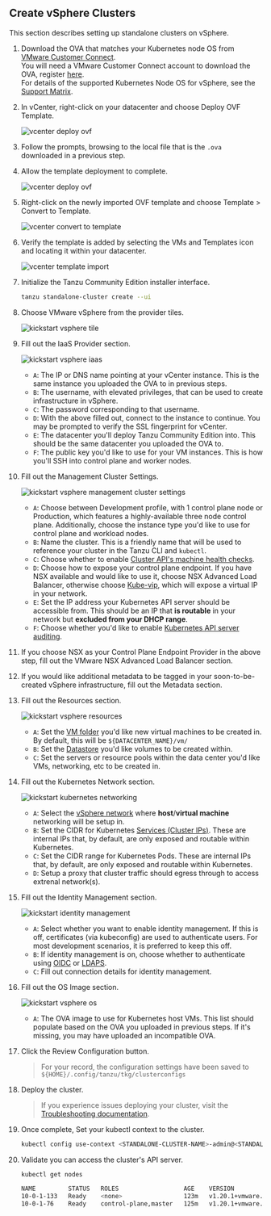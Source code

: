 ## Create vSphere Clusters

This section describes setting up standalone clusters on vSphere.

1. Download the OVA that matches your Kubernetes node OS from [VMware Customer Connect](https://customerconnect.vmware.com/downloads/get-download?downloadGroup=TCE-090).  
You will need a VMware Customer Connect account to download the OVA, register [here](https://customerconnect.vmware.com/account-registration).  
For details of the supported Kubernetes Node OS for vSphere, see the [Support Matrix](../support-matrix#infrastructure-providers-target-platforms).

1. In vCenter, right-click on your datacenter and choose Deploy OVF Template.

    ![vcenter deploy ovf](/docs/img/vcenter-deploy-ovf.png)

2. Follow the prompts, browsing to the local file that is the `.ova` downloaded
   in a previous step.

3. Allow the template deployment to complete.

    ![vcenter deploy ovf](/docs/img/vcenter-import-ovf.png)

4. Right-click on the newly imported OVF template and choose Template > Convert to Template.

    ![vcenter convert to template](/docs/img/vcenter-convert-to-template.png)

5. Verify the template is added by selecting the VMs and Templates icon and
   locating it within your datacenter.

    ![vcenter template import](/docs/img/vcenter-template-import.png)

6. Initialize the Tanzu Community Edition installer interface.

   ```sh
   tanzu standalone-cluster create --ui
   ```

7. Choose VMware vSphere from the provider tiles.

    ![kickstart vsphere tile](/docs/img/kickstart-vsphere-tile.png)

8. Fill out the IaaS Provider section.

    ![kickstart vsphere iaas](/docs/img/kickstart-vsphere-iaas.png)

    * `A`: The IP or DNS name pointing at your vCenter instance. This is the
      same instance you uploaded the OVA to in previous steps.
    * `B`: The username, with elevated privileges, that can be used to create
      infrastructure in vSphere.
    * `C`: The password corresponding to that username.
    * `D`: With the above filled out, connect to the instance to continue. You
      may be prompted to verify the SSL fingerprint for vCenter.
    * `E`: The datacenter you'll deploy Tanzu Community Edition into. This
      should be the same datacenter you uploaded the OVA to.
    * `F`: The public key you'd like to use for your VM instances. This is how
      you'll SSH into control plane and worker nodes.

6. Fill out the Management Cluster Settings.

    ![kickstart vsphere management cluster settings](/docs/img/kickstart-vsphere-sa-cluster.png)

    * `A`: Choose between Development profile, with 1 control plane node or
      Production, which features a highly-available three node control plane.
      Additionally, choose the instance type you'd like to use for control plane and
    workload nodes.
    * `B`: Name the cluster. This is a friendly name that will be used to
      reference your cluster in the Tanzu CLI and `kubectl`.
    * `C`: Choose whether to enable [Cluster API's machine health
      checks](https://cluster-api.sigs.k8s.io/tasks/healthcheck.html).
    * `D`: Choose how to expose your control plane endpoint. If you have NSX
      available and would like to use it, choose NSX Advanced Load Balancer,
      otherwise choose [Kube-vip](https://kube-vip.io), which will expose a virtual IP in your network.
    * `E`: Set the IP address your Kubernetes API server should be accessible from. This
      should be an IP that **is routable** in your network but **excluded from
      your DHCP range**.
    * `F`: Choose whether you'd like to enable [Kubernetes API server
      auditing](https://kubernetes.io/docs/tasks/debug-application-cluster/audit/).

7. If you choose NSX as your Control Plane Endpoint Provider in the above step,
   fill out the VMware NSX Advanced Load Balancer section.

8. If you would like additional metadata to be tagged in your soon-to-be-created
   vSphere infrastructure, fill out the Metadata section.

9. Fill out the Resources section.

    ![kickstart vsphere resources](/docs/img/kickstart-vsphere-resources.png)

    * `A`: Set the [VM
      folder](https://docs.vmware.com/en/VMware-Workstation-Pro/16.0/com.vmware.ws.using.doc/GUID-016FF81D-4FE4-4D9E-92D6-A08E022AA6D4.html)
      you'd like new virtual machines to be created in. By default, this will be
      `${DATACENTER_NAME}/vm/`
    * `B`: Set the
      [Datastore](https://docs.vmware.com/en/VMware-vSphere/7.0/com.vmware.vsphere.storage.doc/GUID-D5AB2BAD-C69A-4B8D-B468-25D86B8D39CE.html) you'd like volumes to be created within.
    * `C`: Set the servers or resource pools within the data center you'd like
      VMs, networking, etc to be created in.

10. Fill out the Kubernetes Network section.

    ![kickstart kubernetes networking](/docs/img/kickstart-network.png)

    * `A`: Select the [vSphere
      network](https://docs.vmware.com/en/VMware-vSphere/7.0/com.vmware.vsphere.networking.doc/GUID-35B40B0B-0C13-43B2-BC85-18C9C91BE2D4.html)
where **host**/**virtual machine** networking will be setup in.
    * `B`: Set the CIDR for Kubernetes [Services (Cluster
      IPs)](https://kubernetes.io/docs/concepts/services-networking/service/).
      These are internal IPs that, by default, are only exposed and routable within
      Kubernetes.
    * `C`: Set the CIDR range for Kubernetes Pods. These are internal IPs that, by
      default, are only exposed and routable within Kubernetes.
    * `D`: Setup a proxy that cluster traffic should egress through to access
      extrenal network(s).

1. Fill out the Identity Management section.

    ![kickstart identity management](/docs/img/kickstart-identity.png)

    * `A`: Select whether you want to enable identity management. If this is
      off, certificates (via kubeconfig) are used to authenticate users. For
      most development scenarios, it is preferred to keep this off.
    * `B`: If identity management is on, choose whether to authenticate using
      [OIDC](https://openid.net/connect/) or [LDAPS](https://ldap.com).
    * `C`: Fill out connection details for identity management.

1. Fill out the OS Image section.

    ![kickstart vsphere os](/docs/img/kickstart-vsphere-os.png)

    * `A`: The OVA image to use for Kubernetes host VMs. This list should
      populate based on the OVA you uploaded in previous steps. If it's missing,
      you may have uploaded an incompatible OVA.

1. Click the Review Configuration button.

    > For your record, the configuration settings have been saved to
    > `${HOME}/.config/tanzu/tkg/clusterconfigs`

1. Deploy the cluster.

    > If you experience issues deploying your cluster, visit the [Troubleshooting
    > documentation](../tsg-bootstrap).

1. Once complete, Set your kubectl context to the cluster.

   ```sh
   kubectl config use-context <STANDALONE-CLUSTER-NAME>-admin@<STANDALONE-CLUSTER-NAME>
   ```

1. Validate you can access the cluster's API server.

   ```sh
   kubectl get nodes

   NAME         STATUS   ROLES                  AGE    VERSION
   10-0-1-133   Ready    <none>                 123m   v1.20.1+vmware.2
   10-0-1-76    Ready    control-plane,master   125m   v1.20.1+vmware.2
   ```
